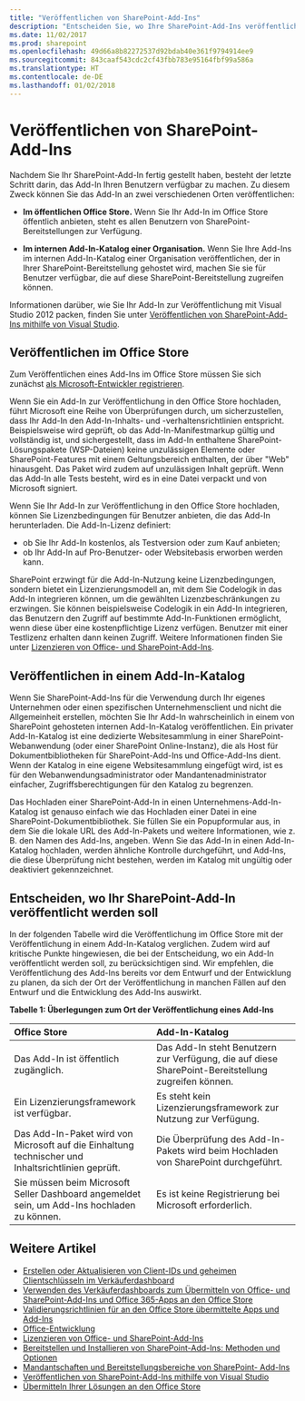 ```yaml
---
title: "Veröffentlichen von SharePoint-Add-Ins"
description: "Entscheiden Sie, wo Ihre SharePoint-Add-Ins veröffentlicht werden sollen."
ms.date: 11/02/2017
ms.prod: sharepoint
ms.openlocfilehash: 49d66a8b82272537d92bdab40e361f9794914ee9
ms.sourcegitcommit: 843caaf543cdc2cf43fbb783e95164fbf99a586a
ms.translationtype: HT
ms.contentlocale: de-DE
ms.lasthandoff: 01/02/2018
---
```

# <a name="publish-sharepoint-add-ins"></a>Veröffentlichen von SharePoint-Add-Ins

Nachdem Sie Ihr SharePoint-Add-In fertig gestellt haben, besteht der letzte Schritt darin, das Add-In Ihren Benutzern verfügbar zu machen. Zu diesem Zweck können Sie das Add-In an zwei verschiedenen Orten veröffentlichen:

- **Im öffentlichen Office Store.** Wenn Sie Ihr Add-In im Office Store öffentlich anbieten, steht es allen Benutzern von SharePoint-Bereitstellungen zur Verfügung.

- **Im internen Add-In-Katalog einer Organisation.** Wenn Sie Ihre Add-Ins im internen Add-In-Katalog einer Organisation veröffentlichen, der in Ihrer SharePoint-Bereitstellung gehostet wird, machen Sie sie für Benutzer verfügbar, die auf diese SharePoint-Bereitstellung zugreifen können.

Informationen darüber, wie Sie Ihr Add-In zur Veröffentlichung mit Visual Studio 2012 packen, finden Sie unter [Veröffentlichen von SharePoint-Add-Ins mithilfe von Visual Studio](publish-sharepoint-add-ins-by-using-visual-studio.md).

## <a name="publishing-to-the-office-store"></a>Veröffentlichen im Office Store

Zum Veröffentlichen eines Add-Ins im Office Store müssen Sie sich zunächst [als Microsoft-Entwickler registrieren](https://sellerdashboard.microsoft.com/Registration). 

Wenn Sie ein Add-In zur Veröffentlichung in den Office Store hochladen, führt Microsoft eine Reihe von Überprüfungen durch, um sicherzustellen, dass Ihr Add-In den Add-In-Inhalts- und -verhaltensrichtlinien entspricht. Beispielsweise wird geprüft, ob das Add-In-Manifestmarkup gültig und vollständig ist, und sichergestellt, dass im Add-In enthaltene SharePoint-Lösungspakete (WSP-Dateien) keine unzulässigen Elemente oder SharePoint-Features mit einem Geltungsbereich enthalten, der über "Web" hinausgeht. Das Paket wird zudem auf unzulässigen Inhalt geprüft. Wenn das Add-In alle Tests besteht, wird es in eine Datei verpackt und von Microsoft signiert.

Wenn Sie Ihr Add-In zur Veröffentlichung in den Office Store hochladen, können Sie Lizenzbedingungen für Benutzer anbieten, die das Add-In herunterladen. Die Add-In-Lizenz definiert: 

- ob Sie Ihr Add-In kostenlos, als Testversion oder zum Kauf anbieten;
- ob Ihr Add-In auf Pro-Benutzer- oder Websitebasis erworben werden kann.

SharePoint erzwingt für die Add-In-Nutzung keine Lizenzbedingungen, sondern bietet ein Lizenzierungsmodell an, mit dem Sie Codelogik in das Add-In integrieren können, um die gewählten Lizenzbeschränkungen zu erzwingen. Sie können beispielsweise Codelogik in ein Add-In integrieren, das Benutzern den Zugriff auf bestimmte Add-In-Funktionen ermöglicht, wenn diese über eine kostenpflichtige Lizenz verfügen. Benutzer mit einer Testlizenz erhalten dann keinen Zugriff.  Weitere Informationen finden Sie unter [Lizenzieren von Office- und SharePoint-Add-Ins](http://msdn.microsoft.com/library/license-your-office-and-sharepoint-add-ins%28Office.15%29.aspx).

## <a name="publishing-to-an-add-in-catalog"></a>Veröffentlichen in einem Add-In-Katalog

Wenn Sie SharePoint-Add-Ins für die Verwendung durch Ihr eigenes Unternehmen oder einen spezifischen Unternehmensclient und nicht die Allgemeinheit erstellen, möchten Sie Ihr Add-In wahrscheinlich in einem von SharePoint gehosteten internen Add-In-Katalog veröffentlichen. Ein privater Add-In-Katalog ist eine dedizierte Websitesammlung in einer SharePoint-Webanwendung (oder einer SharePoint Online-Instanz), die als Host für Dokumentbibliotheken für SharePoint-Add-Ins und Office-Add-Ins dient. Wenn der Katalog in eine eigene Websitesammlung eingefügt wird, ist es für den Webanwendungsadministrator oder Mandantenadministrator einfacher, Zugriffsberechtigungen für den Katalog zu begrenzen.

Das Hochladen einer SharePoint-Add-In in einen Unternehmens-Add-In-Katalog ist genauso einfach wie das Hochladen einer Datei in eine SharePoint-Dokumentbibliothek. Sie füllen Sie ein Popupformular aus, in dem Sie die lokale URL des Add-In-Pakets und weitere Informationen, wie z. B. den Namen des Add-Ins, angeben. Wenn Sie das Add-In in einen Add-In-Katalog hochladen, werden ähnliche Kontrolle durchgeführt, und Add-Ins, die diese Überprüfung nicht bestehen, werden im Katalog mit ungültig oder deaktiviert gekennzeichnet.

<a name="bk_decide"> </a>
## <a name="deciding-where-to-publish-your-sharepoint-add-in"></a>Entscheiden, wo Ihr SharePoint-Add-In veröffentlicht werden soll

In der folgenden Tabelle wird die Veröffentlichung im Office Store mit der Veröffentlichung in einem Add-In-Katalog verglichen. Zudem wird auf kritische Punkte hingewiesen, die bei der Entscheidung, wo ein Add-In veröffentlicht werden soll, zu berücksichtigen sind. Wir empfehlen, die Veröffentlichung des Add-Ins bereits vor dem Entwurf und der Entwicklung zu planen, da sich der Ort der Veröffentlichung in manchen Fällen auf den Entwurf und die Entwicklung des Add-Ins auswirkt.

**Tabelle 1: Überlegungen zum Ort der Veröffentlichung eines Add-Ins**

|**Office Store**|**Add-In-Katalog**|
|:-----|:-----|
|Das Add-In ist öffentlich zugänglich.|Das Add-In steht Benutzern zur Verfügung, die auf diese SharePoint-Bereitstellung zugreifen können.|
|Ein Lizenzierungsframework ist verfügbar.|Es steht kein Lizenzierungsframework zur Nutzung zur Verfügung.|
|Das Add-In-Paket wird von Microsoft auf die Einhaltung technischer und Inhaltsrichtlinien geprüft.|Die Überprüfung des Add-In-Pakets wird beim Hochladen von SharePoint durchgeführt.|
|Sie müssen beim Microsoft Seller Dashboard angemeldet sein, um Add-Ins hochladen zu können.|Es ist keine Registrierung bei Microsoft erforderlich.|

## <a name="see-also"></a>Weitere Artikel
<a name="bk_addresources"> </a>

-  [Erstellen oder Aktualisieren von Client-IDs und geheimen Clientschlüsseln im Verkäuferdashboard](https://docs.microsoft.com/de-DE/office/dev/store/create-or-update-client-ids-and-secrets)
-  [Verwenden des Verkäuferdashboards zum Übermitteln von Office- und SharePoint-Add-Ins und Office 365-Apps an den Office Store](https://docs.microsoft.com/de-DE/office/dev/store/use-the-seller-dashboard-to-submit-to-the-office-store)
-  [Validierungsrichtlinien für an den Office Store übermittelte Apps und Add-Ins](https://docs.microsoft.com/de-DE/office/dev/store/validation-policies)
-  [Office-Entwicklung](http://msdn.microsoft.com/library/187f8c8c-1b15-471c-80b5-69a40e67deea.aspx)
-  [Lizenzieren von Office- und SharePoint-Add-Ins](https://docs.microsoft.com/de-DE/office/dev/store/license-your-add-ins)
-  [Bereitstellen und Installieren von SharePoint-Add-Ins: Methoden und Optionen](deploying-and-installing-sharepoint-add-ins-methods-and-options.md)
-  [Mandantschaften und Bereitstellungsbereiche von SharePoint- Add-Ins](tenancies-and-deployment-scopes-for-sharepoint-add-ins.md)
-  [Veröffentlichen von SharePoint-Add-Ins mithilfe von Visual Studio](publish-sharepoint-add-ins-by-using-visual-studio.md)
-  [Übermitteln Ihrer Lösungen an den Office Store](https://docs.microsoft.com/de-DE/office/dev/store/submit-to-the-office-store)